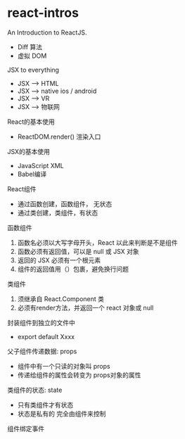 # react-intros

An Introduction to ReactJS.

 - Diff 算法
 - 虚拟 DOM

JSX to everything 

 - JSX --> HTML
 - JSX --> native ios / android
 - JSX --> VR
 - JSX --> 物联网
 
React的基本使用

 - ReactDOM.render() 渲染入口
 
JSX的基本使用

 - JavaScript XML
 - Babel编译
 
React组件

 - 通过函数创建，函数组件， 无状态
 - 通过类创建，类组件，有状态

函数组件
1. 函数名必须以大写字母开头，React 以此来判断是不是组件
2. 函数必须有返回值，可以是 null 或 JSX 对象
3. 返回的 JSX 必须有一个根元素
4. 组件的返回值用（）包裹，避免换行问题

类组件
1. 须继承自 React.Component 类
2. 必须有render方法，并返回一个 react 对象或 null

封装组件到独立的文件中

 - export default Xxxx

父子组件传递数据: props
 - 组件中有一个只读的对象叫 props
 - 传递给组件的属性会转变为 props对象的属性
 
类组件的状态: state
 - 只有类组件才有状态
 - 状态是私有的 完全由组件来控制

组件绑定事件
